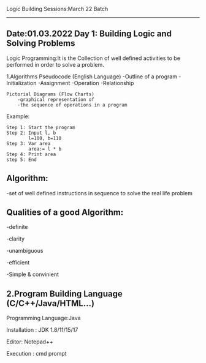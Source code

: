 
Logic Building Sessions:March 22 Batch
*****************************************
Date:01.03.2022
Day 1: Building Logic and Solving Problems
-------------------------------------------------------------------
Logic Programming:It is the Collection of well defined activities to be performed in order to solve a problem.

1.Algorithms
	Pseudocode (English Language)
		-Outline of a program
		-Initialization
    -Assignment 
    -Operation
    -Relationship
    
	Pictorial Diagrams (Flow Charts)
		-graphical representation of 
		-the sequence of operations in a program
	
  Example:
 	
	Step 1: Start the program
	Step 2: Input l, b
			l=100, b=110
	Step 3: Var area
			area:= l * b
	Step 4: Print area
	step 5: End
			
Algorithm:
----------
-set of well defined instructions in sequence to solve the real life problem

Qualities of a good Algorithm:
------------------------------
  -definite
  
  -clarity
  
  -unambiguous
  
  -efficient
  
  -Simple & convinient	
	
2.Program Building
	Language (C/C++/Java/HTML...)
-------------------------------------------------------------

Programming Language:Java

Installation : JDK 1.8/11/15/17

Editor: Notepad++

Execution : cmd prompt

